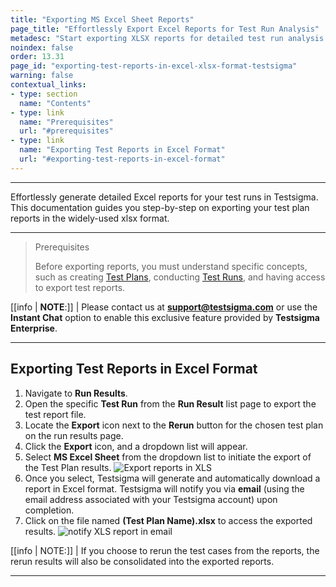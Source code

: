 ```yaml
---
title: "Exporting MS Excel Sheet Reports"
page_title: "Effortlessly Export Excel Reports for Test Run Analysis"
metadesc: "Start exporting XLSX reports for detailed test run analysis. Follow simple steps in Testsigma to generate Excel reports. Enhance your testing insights now."
noindex: false
order: 13.31
page_id: "exporting-test-reports-in-excel-xlsx-format-testsigma"
warning: false
contextual_links:
- type: section
  name: "Contents"
- type: link
  name: "Prerequisites"
  url: "#prerequisites"
- type: link
  name: "Exporting Test Reports in Excel Format"
  url: "#exporting-test-reports-in-excel-format"
---
```


---

Effortlessly generate detailed Excel reports for your test runs in Testsigma. This documentation guides you step-by-step on exporting your test plan reports in the widely-used xlsx format.

---

> <p id="prerequisites">Prerequisites</p>
>
> Before exporting reports, you must understand specific concepts, such as creating [Test Plans](https://testsigma.com/docs/test-management/test-plans/overview/), conducting [Test Runs](https://testsigma.com/docs/reports/runs/overview/), and having access to export test reports.

[[info | **NOTE**:]]
| Please contact us at **support@testsigma.com** or use the **Instant Chat** option to enable this exclusive feature provided by **Testsigma Enterprise**.

---

## **Exporting Test Reports in Excel Format**

1. Navigate to **Run Results**.
2. Open the specific **Test Run** from the **Run Result** list page to export the test report file.
3. Locate the **Export** icon next to the **Rerun** button for the chosen test plan on the run results page.
4. Click the **Export** icon, and a dropdown list will appear.
5. Select **MS Excel Sheet** from the dropdown list to initiate the export of the Test Plan results. ![Export reports in XLS](https://s3.amazonaws.com/static-docs.testsigma.com/new_images/projects/applications/exporting_reports_excel.gif)
6. Once you select, Testsigma will generate and automatically download a report in Excel format. Testsigma will notify you via **email** (using the email address associated with your Testsigma account) upon completion. 
7. Click on the file named **(Test Plan Name).xlsx** to access the exported results. ![notify XLS report in email](https://s3.amazonaws.com/static-docs.testsigma.com/new_images/projects/applications/notify_excel_exportrepot.png)

[[info | NOTE:]]
| If you choose to rerun the test cases from the reports, the rerun results will also be consolidated into the exported reports.

---
